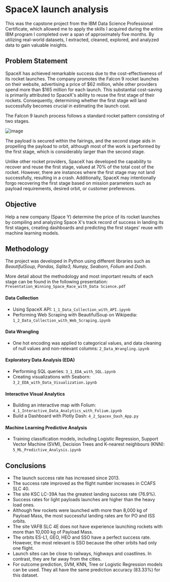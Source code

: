 # SpaceX launch analysis

This was the capstone project from the IBM Data Science Professional Certificate, which allowed me to apply the skills I acquired during the entire IBM program I completed over a span of approximately five months. By utilizing real-world datasets, I extracted, cleaned, explored, and analyzed data to gain valuable insights.

## Problem Statement

SpaceX has achieved remarkable success due to the cost-effectiveness of its rocket launches. The company promotes the Falcon 9 rocket launches on their website, advertising a price of $62 million, while other providers spend more than $165 million for each launch. This substantial cost-saving is primarily attributed to SpaceX's ability to reuse the first stage of their rockets. Consequently, determining whether the first stage will land successfully becomes crucial in estimating the launch cost.

The Falcon 9 launch process follows a standard rocket pattern consisting of two stages. 

![image](https://github.com/julionakama/SpaceX_Launch_Analysis/assets/123141709/3f486e7f-e248-43fc-8c48-fd82b069cfd6)

The payload is secured within the fairings, and the second stage aids in propelling the payload to orbit, although most of the work is performed by the first stage, which is considerably larger than the second stage. 

Unlike other rocket providers, SpaceX has developed the capability to recover and reuse the first stage, valued at 70% of the total cost of the rocket. However, there are instances where the first stage may not land successfully, resulting in a crash. Additionally, SpaceX may intentionally forgo recovering the first stage based on mission parameters such as payload requirements, desired orbit, or customer preferences.

## Objective
Help a new company (Space Y) determine the price of its rocket launches by compiling and analyzing Space X's track record of success in landing its first stages, creating dashboards and predicting the first stages' reuse with machine learning models.

## Methodology

The project was developed in Python using different libraries such as _BeautifulSoup, Pandas, Sqlite3, Numpy, Seaborn, Folium_ and _Dash_.

More detail about the methodology and most important results of each stage can be found in the following presentation: `Presentation_Winning_Space_Race_with_Data Science.pdf`

#### Data Collection
- Using SpaceX API: `1_1_Data_Collection_with_API.ipynb`
- Performing Web Scraping with BeautifulSoup on Wikipedia: `1_2_Data_Collection_with_Web_Scraping.ipynb`

#### Data Wrangling
- One hot encoding was applied to categorical values, and data cleaning of null values and non-relevant columns: `2_Data_Wrangling.ipynb`

#### Exploratory Data Analysis (EDA)
- Performing SQL queries: `3_1_EDA_with_SQL.ipynb`
- Creating visualizations with Seaborn: `3_2_EDA_with_Data_Visualization.ipynb`

#### Interactive Visual Analytics
- Building an interactive map with Folium: `4_1_Interactive_Data_Analytics_with_Folium.ipynb`
- Build a Dashboard with Plotly Dash: `4_2_Spacex_Dash_App.py`

#### Machine Learning Predictive Analysis
- Training classification models, including Logistic Regression, Support Vector Machine (SVM), Decision Trees and K-nearest neighbours (KNN): `5_ML_Predictive_Analysis.ipynb`


## Conclusions

- The launch success rate has increased since 2013.
- The success rate improved as the flight number increases in CCAFS SLC 40.
- The site KSC LC-39A has the greatest landing success rate (76.9%).
- Success rates for light payloads launches are higher than the heavy load ones.
- Although few rockets were launched with more than 8,000 kg of Payload Mass, the most successful landing rates are for PO and ISS orbits.
- The site VAFB SLC 4E does not have experience launching rockets with more than 10,000 kg of Payload Mass.
- The orbits ES-L1, GEO, HEO and SSO have a perfect success rate. However, the most relevant is SSO because the other orbits had only one flight.
- Launch sites can be close to railways, highways and coastlines. In contrast, they are far away from the cities.
- For outcome prediction, SVM, KNN, Tree or Logistic Regression models can be used. They all have the same prediction accuracy (83.33%) for this dataset.




